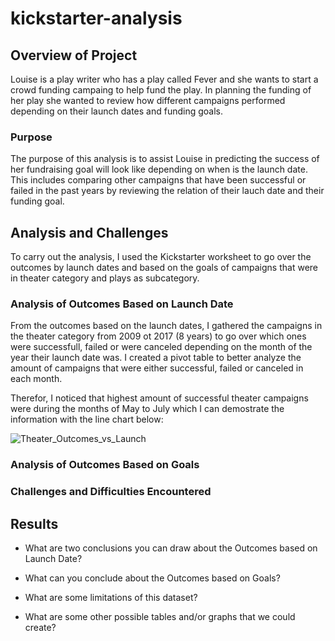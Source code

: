 # kickstarter-analysis

## Overview of Project
Louise is a play writer who has a play called Fever and she wants to start a crowd funding campaing to help fund the play. In planning the funding of her play she wanted to review how different campaigns performed depending on their launch dates and funding goals.

### Purpose
The purpose of this analysis is to assist Louise in predicting the success of her fundraising goal will look like depending on when is the launch date. This includes comparing other campaigns that have been successful or failed in the past years by reviewing the relation of their lauch date and their funding goal.

## Analysis and Challenges
To carry out the analysis, I used the Kickstarter worksheet to go over the outcomes by launch dates and based on the goals of campaigns that were in theater category and plays as subcategory. 

### Analysis of Outcomes Based on Launch Date
From the outcomes based on the launch dates, I gathered the campaigns in the theater category from 2009 ot 2017 (8 years) to go over which ones were successfull, failed or were canceled depending on the month of the year their launch date was. I created a pivot table to better analyze the amount of campaigns that were either successful, failed or canceled in each month. 

Therefor, I noticed that highest amount of successful theater campaigns were during the months of May to July which I can demostrate the information with the line chart below: 

![Theater_Outcomes_vs_Launch](https://user-images.githubusercontent.com/99294497/155038059-617ce11d-6d90-44d5-a4e6-ebf41b0c8114.png)
>

### Analysis of Outcomes Based on Goals

### Challenges and Difficulties Encountered

## Results

- What are two conclusions you can draw about the Outcomes based on Launch Date?

- What can you conclude about the Outcomes based on Goals?

- What are some limitations of this dataset?

- What are some other possible tables and/or graphs that we could create?

